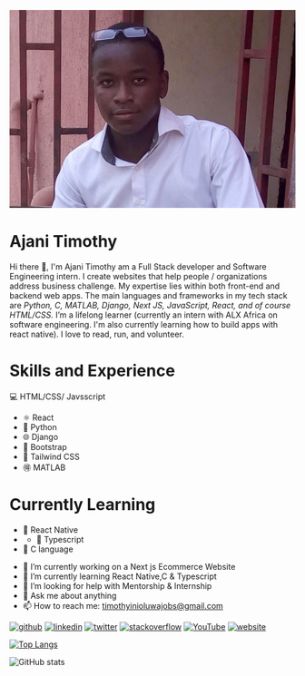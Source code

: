 ![I am a Full Stack developer and Software Engineering intern](https://github.com/Tim1119/Tim1119/blob/main/r.jpg)
# Ajani Timothy
 Hi there 👋, I'm Ajani Timothy am a Full Stack developer and Software Engineering intern. I create websites that help people / organizations address business challenge. My expertise lies within both front-end and backend web apps.
The main languages and frameworks in my tech stack are *Python, C, MATLAB, Django, Next JS, JavaScript, React, and of course HTML/CSS.*
I’m a lifelong learner (currently an intern with ALX Africa on software engineering. I'm also currently learning how to build apps with react native).
I love to read, run, and volunteer.

# Skills and Experience
:computer: HTML/CSS/ Javsscript
* ⚛ React
* :snake: Python
* :globe_with_meridians: Django 
* :blossom: Bootstrap 
* :cherry_blossom: Tailwind CSS
* :ideograph_advantage: MATLAB


# Currently Learning 
* :iphone: React Native
* * :muscle: Typescript
* :love_letter: C language

- 🔭 I’m currently working on a Next js Ecommerce Website 
- 🌱 I’m currently learning React Native,C  & Typescript 
- 🤔 I’m looking for help with Mentorship & Internship 
- 💬 Ask me about anything  
- 📫 How to reach me: timothyinioluwajobs@gmail.com 


[<img src='https://cdn.jsdelivr.net/npm/simple-icons@3.0.1/icons/github.svg' alt='github' height='40'>](https://github.com/Tim1119)  [<img src='https://cdn.jsdelivr.net/npm/simple-icons@3.0.1/icons/linkedin.svg' alt='linkedin' height='40'>](https://www.linkedin.com/in/timothy-ajani-220794199/)  [<img src='https://cdn.jsdelivr.net/npm/simple-icons@3.0.1/icons/twitter.svg' alt='twitter' height='40'>](https://twitter.com/https://twitter.com/ajanitimotew)  [<img src='https://cdn.jsdelivr.net/npm/simple-icons@3.0.1/icons/stackoverflow.svg' alt='stackoverflow' height='40'>](https://stackoverflow.com/users/14591808)  [<img src='https://cdn.jsdelivr.net/npm/simple-icons@3.0.1/icons/youtube.svg' alt='YouTube' height='40'>](https://www.youtube.com/channel/oRSZRmydUTTC9hrxZx9pwA)  [<img src='https://cdn.jsdelivr.net/npm/simple-icons@3.0.1/icons/icloud.svg' alt='website' height='40'>](https://portfolio-five-ruby-24.vercel.app/)  

[![Top Langs](https://github-readme-stats.vercel.app/api/top-langs/?username=Tim1119)](https://github.com/anuraghazra/github-readme-stats)

![GitHub stats](https://github-readme-stats.vercel.app/api?username=Tim1119&show_icons=true)  

